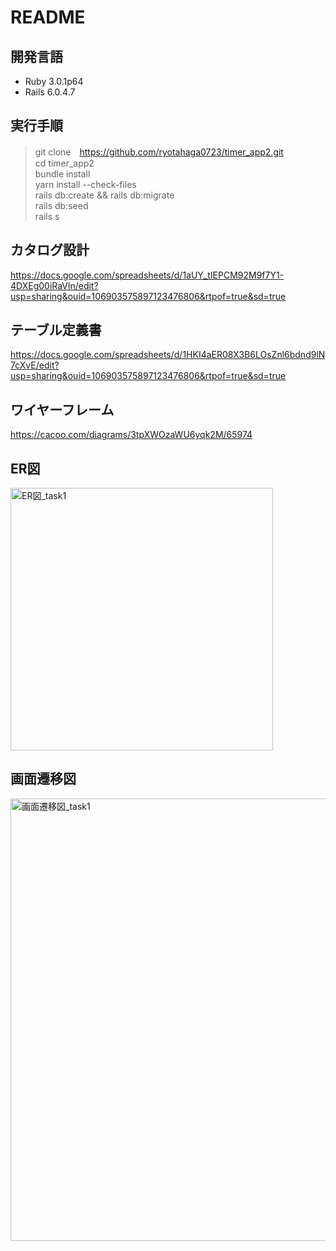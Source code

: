 # README

## 開発言語
- Ruby 3.0.1p64
- Rails 6.0.4.7

## 実行手順
> git clone　https://github.com/ryotahaga0723/timer_app2.git  
> cd timer_app2   
> bundle install  
> yarn install --check-files  
> rails db:create && rails db:migrate  
> rails db:seed  
> rails s

## カタログ設計
https://docs.google.com/spreadsheets/d/1aUY_tIEPCM92M9f7Y1-4DXEg00iRaVln/edit?usp=sharing&ouid=106903575897123476806&rtpof=true&sd=true

## テーブル定義書
https://docs.google.com/spreadsheets/d/1HKI4aER08X3B6LOsZnl6bdnd9lN7cXvE/edit?usp=sharing&ouid=106903575897123476806&rtpof=true&sd=true

## ワイヤーフレーム
https://cacoo.com/diagrams/3tpXWOzaWU6yqk2M/65974

## ER図
<img width="420" alt="ER図_task1" src="https://user-images.githubusercontent.com/102888155/167383511-7d99e670-abe2-446d-ae00-08c7ea02d44c.png">



## 画面遷移図
<img width="708" alt="画面遷移図_task1" src="https://user-images.githubusercontent.com/102888155/167383534-b5a8f4a4-2d8e-453b-96be-73e5df7bb336.png">


